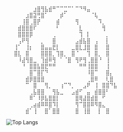 ⠀⠀⠀⠀⠀⠀⠀⣰⣿⢻⣧⣾⠛⠉⠉⣉⠉⠁⠉⠙⠻⣤⠀⠀⠀⠀⠀⠀⠀⠀⠀⠀
⠀⠀⠀⠀⠀⣰⣿⣽⢛⣿⠁⠀⠀⠀⡾⠁⠀⠀⠀⠀⠀⠀⠈⢧⠀⠀⠀⠀⠀⠀⠀⠀
⠀⠀⠀⠀⢸⣿⢀⣿⡟⠀⠀⠀⠀⣾⠀⠀⠀⠀⢻⠀⠀⠀⠀⠀⠹⡀⠀⠀⠀⠀⠀⠀
⠀⠀⠀⣾⣿⣿⣿⠏⠀⠀⠀⠀⠀⠃⠀⠀⠀⠀⠀⣇⠀⠀⠀⠀⠀⢻⠀⠀⠀⠀⠀⠀
⠀⠀⠀⣿⣿⣿⡿⠀⠀⠀⠀⠀⢀⠀⠀⠀⠀⠀⠀⢹⠀⡇⠀⠀⠀⠀⡀⠀⠀⠀⠀⠀
⠀⠀⠀⢠⠟⢻⠀⠀⠀⡀⠀⠀⣿⠀⠀⠀⠀⠀⣠⣾⣧⣿⠀⢠⠀⠀⡇⠀⠀⠀⠀⠀
⠀⠀⢸⠁⠀⢸⡆⠀⠀⣿⣤⣤⣟⡇⠀⠀⠀⣀⣿⣇⣸⣿⠀⣿⠀⠀⣿⠀⠀⠀⠀⠀
⠀⠀⣿⣇⠀⣿⠀⠀⠀⣿⣿⣿⡀⢹⣿⡀⠀⣿⠈⠀⠀⢹⠀⣿⡀⠀⣿⠀⠀⠀⠀⠀
⠀⠀⠀⠸⣼⢻⣿⣀⠀⢹⣾⠿⢻⠀⠁⠈⣿⠀⢻⠟⢻⢀⣿⣿⠘⠀⢸⠀⠀⠀⠀⠀
⠀⠀⠀⠀⠘⠀⣿⣿⣧⣿⣟⠛⠛⠀⠀⠀⠀⠀⠀⠛⠛⢸⣿⣿⠀⠀⢸⠀⠀⠀⠀⠀
⠀⠀⠀⠀⠀⠀⣿⠉⣿⡏⠙⠀⠀⠀⠀⠀⠀⠀⠀⠀⠀⠸⣿⠉⠀⠀⣿⡄⠀⠀⠀⠀
⠀⠀⠀⠀⠀⣾⡿⣿⣿⣿⠀⠀⠀⠀⠀⠀⠀⠀⠀⠀⠀⢀⣿⠿⠀⠀⢇⣿⠀⠀⠀⠀
⠀⠀⠀⠀⠀⠉⠀⣿⠀⠀⢻⡀⠀⠀⢰⠉⠙⡀⠀⠀⣠⠟⠀⢸⠀⣿⣿⠙⣧⠀⠀⠀
⠀⠀⠀⠀⠀⠀⢀⣧⣿⣿⠀⠀⢻⣧⣀⠀⠀⣠⣾⠋⠀⣤⠀⣾⣿⣿⠃⠀⠀⠀⠀⠀
⠀⠀⠀⠀⠀⠀⠿⠁⠸⡿⣧⣿⣿⡇⠀⠀⠀⠀⣿⢿⣼⣿⣾⣿⠀⠋⠀⠀⠀⠀⠀⠀
⠀⠀⠀⠀⠀⠀⢀⣴⣾⠿⠿⣿⠹⡇⠀⠀⠀⠀⢻⠉⣿⣿⠿⠻⣿⣄⠀⠀⠀⠀⠀⠀
⠀⠀⠀⠀⠀⣾⠁⢸⠀⠀⣿⠁⣿⣿⠀⠀⠀⠀⣿⠀⢸⣿⠀⠀⡇⠀⣿⠀⠀⠀⠀⠀

![Top Langs](https://github-readme-stats.vercel.app/api/top-langs/?username=W1412X&langs_count=10&hide=css,html,makefile)
